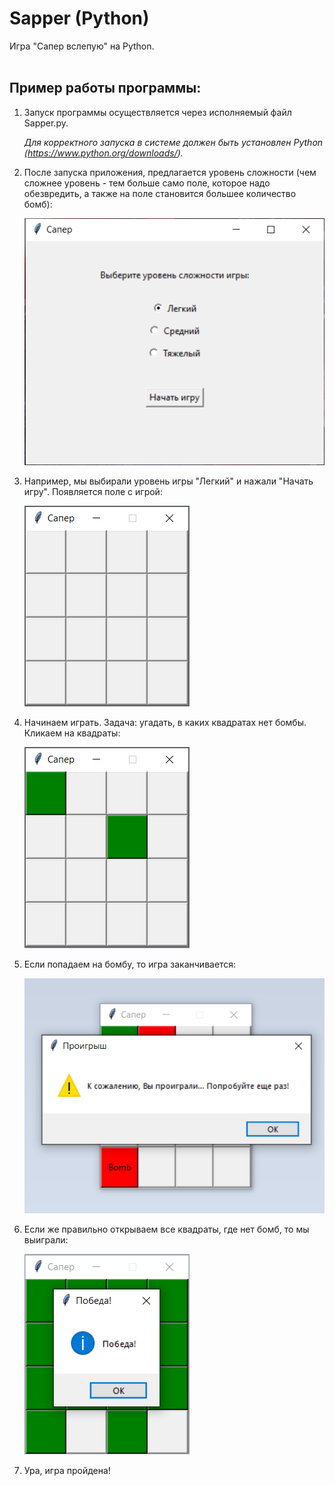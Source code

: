 # Sapper (Python)
Игра "Сапер вслепую" на Python.
<br><br>

## Пример работы программы:

1. Запуск программы осуществляется через исполняемый файл Sapper.py. 

    *Для корректного запуска в системе должен быть установлен Python (https://www.python.org/downloads/).*


2. После запуска приложения, предлагается уровень сложности (чем сложнее уровень - тем больше само поле, которое надо обезвредить, а также на поле становится большее количество бомб):

    ![alt text](screenshots/menu.png)

3. Например, мы выбирали уровень игры "Легкий" и нажали "Начать игру". Появляется поле с игрой:

    ![alt text](screenshots/game_start.png)

4. Начинаем играть. Задача: угадать, в каких квадратах нет бомбы. Кликаем на квадраты:

    ![alt text](screenshots/game_process.png)

5. Если попадаем на бомбу, то игра заканчивается:

    ![alt text](screenshots/game_over.png)

6. Если же правильно открываем все квадраты, где нет бомб, то мы выиграли:

    ![alt text](screenshots/game_win.png)

7. Ура, игра пройдена!


